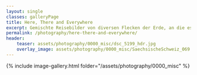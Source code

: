 ```yaml
---
layout: single
classes: galleryPage
title: Here, There and Everywhere
excerpt: Gemischte Reisebilder von diversen Flecken der Erde, an die es mich meistens für einen Kurztrip gezogen hat. 
permalink: /photography/here-there-and-everywhere/
header:
    teaser: assets/photography/0000_misc/dsc_5199_hdr.jpg
    overlay_image: assets/photography/0000_misc/SaechsischeSchweiz_069.jpg
---
```


{% include image-gallery.html folder="/assets/photography/0000_misc" %}
